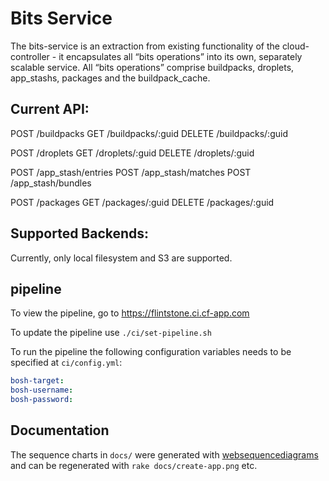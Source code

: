 # Bits Service

The bits-service is an extraction from existing functionality of the cloud-controller - it encapsulates all “bits operations” into its own, separately scalable service. All “bits operations” comprise buildpacks, droplets, app_stashs, packages and the buildpack_cache. 

## Current API:

POST /buildpacks
GET /buildpacks/:guid
DELETE /buildpacks/:guid

POST /droplets
GET /droplets/:guid
DELETE /droplets/:guid

POST /app_stash/entries
POST /app_stash/matches
POST /app_stash/bundles

POST /packages
GET /packages/:guid
DELETE /packages/:guid

## Supported Backends: 

Currently, only local filesystem and S3 are supported. 


## pipeline

To view the pipeline, go to https://flintstone.ci.cf-app.com

To update the pipeline use `./ci/set-pipeline.sh`

To run the pipeline the following configuration variables needs to be specified at `ci/config.yml`:
```yaml
bosh-target:
bosh-username:
bosh-password:
```

## Documentation

The sequence charts in `docs/` were generated with [websequencediagrams](https://www.websequencediagrams.com/) and can be regenerated with `rake docs/create-app.png` etc.
